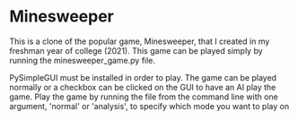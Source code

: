# Minesweeper

This is a clone of the popular game, Minesweeper, that I created in my freshman year of college (2021).
This game can be played simply by running the minesweeper_game.py file.

PySimpleGUI must be installed in order to play.
The game can be played normally or a checkbox can be clicked on the GUI to have an AI play the game.
Play the game by running the file from the command line with one argument, 'normal' or 'analysis', to specify which mode you want to play on
